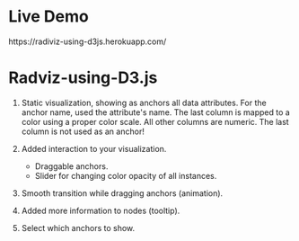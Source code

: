 
<h1> Live Demo </h1>
https://radiviz-using-d3js.herokuapp.com/

<h1> Radviz-using-D3.js </h1>

1. Static visualization, showing as anchors all data attributes. For the anchor name, used
the attribute's name. The last column is mapped to a color using a proper color scale.
All other columns are numeric. The last column is not used as an anchor!

2. Added interaction to your visualization.
    - Draggable anchors.
    - Slider for changing color opacity of all instances.

3. Smooth transition while dragging anchors (animation).

4. Added more information to nodes (tooltip).
5. Select which anchors to show.

